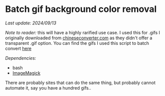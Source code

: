 # Batch gif background color removal

*Last update: 2024/09/13*

*Note to reader:* this will have a highly rarified use case. I used this for .gifs I originally downloaded from [chineseconverter.com](https://www.chineseconverter.com/en/convert/chinese-stroke-order-tool) as they didn't offer a transparent .gif option. You can find the gifs I used this script to batch convert [here](http://language.avsbq.org/cn/sentence_mining.html)

*Dependencies:*

- bash
- [ImageMagick](https://imagemagick.org/index.php)

There are probably sites that can do the same thing, but probably cannot automate it, say you have a hundred gifs..

<object data=".txt/batch_gif_background_color_removal.txt" width="584px" height="360px"></object>
